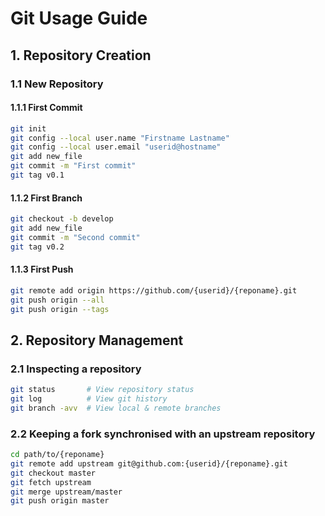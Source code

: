 # Git Usage Guide

## 1. Repository Creation

### 1.1 New Repository

#### 1.1.1 First Commit

```bash
git init
git config --local user.name "Firstname Lastname"
git config --local user.email "userid@hostname"
git add new_file
git commit -m "First commit"
git tag v0.1
```

#### 1.1.2 First Branch

```bash
git checkout -b develop
git add new_file
git commit -m "Second commit"
git tag v0.2
```

#### 1.1.3 First Push

```bash
git remote add origin https://github.com/{userid}/{reponame}.git
git push origin --all
git push origin --tags
```

## 2. Repository Management

### 2.1 Inspecting a repository

```bash
git status       # View repository status
git log          # View git history
git branch -avv  # View local & remote branches
```

### 2.2 Keeping a fork synchronised with an upstream repository

```bash
cd path/to/{reponame}
git remote add upstream git@github.com:{userid}/{reponame}.git
git checkout master
git fetch upstream
git merge upstream/master
git push origin master
```
